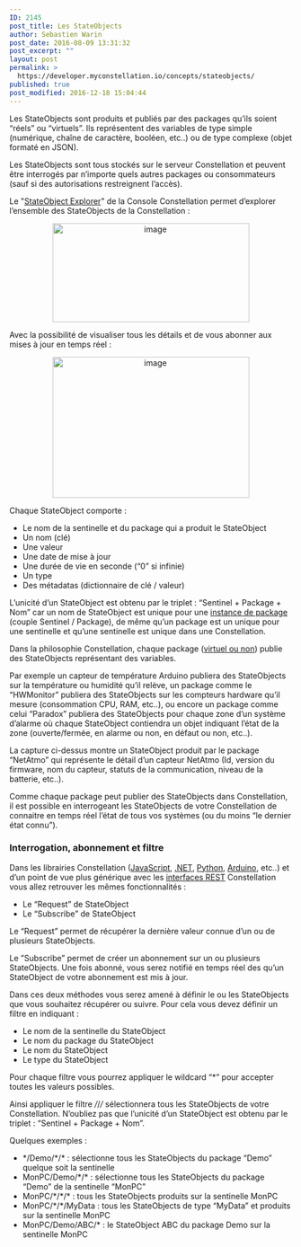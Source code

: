 ```yaml
---
ID: 2145
post_title: Les StateObjects
author: Sebastien Warin
post_date: 2016-08-09 13:31:32
post_excerpt: ""
layout: post
permalink: >
  https://developer.myconstellation.io/concepts/stateobjects/
published: true
post_modified: 2016-12-18 15:04:44
---
```

Les StateObjects sont produits et publiés par des packages qu’ils soient “réels” ou “virtuels”. Ils représentent des variables de type simple (numérique, chaîne de caractère, booléen, etc..) ou de type complexe (objet formaté en JSON).

Les StateObjects sont tous stockés sur le serveur Constellation et peuvent être interrogés par n’importe quels autres packages ou consommateurs (sauf si des autorisations restreignent l’accès).

Le "<a href="/constellation-platform/constellation-console/stateobjects-explorer/">StateObject Explorer</a>" de la Console Constellation permet d’explorer l’ensemble des StateObjects de la Constellation :
<p align="center"><a href="https://developer.myconstellation.io/wp-content/uploads/2016/09/image-27.png"><img style="background-image: none; padding-top: 0px; padding-left: 0px; display: inline; padding-right: 0px; border: 0px;" title="image" src="https://developer.myconstellation.io/wp-content/uploads/2016/09/image_thumb-26.png" alt="image" width="350" height="176" border="0" /></a></p>
<p align="left">Avec la possibilité de visualiser tous les détails et de vous abonner aux mises à jour en temps réel :</p>
<p align="center"><a href="https://developer.myconstellation.io/wp-content/uploads/2016/09/image-28.png"><img style="background-image: none; padding-top: 0px; padding-left: 0px; display: inline; padding-right: 0px; border: 0px;" title="image" src="https://developer.myconstellation.io/wp-content/uploads/2016/09/image_thumb-27.png" alt="image" width="350" height="251" border="0" /></a></p>
Chaque StateObject comporte :
<ul>
 	<li>Le nom de la sentinelle et du package qui a produit le StateObject</li>
 	<li>Un nom (clé)</li>
 	<li>Une valeur</li>
 	<li>Une date de mise à jour</li>
 	<li>Une durée de vie en seconde (“0” si infinie)</li>
 	<li>Un type</li>
 	<li>Des métadatas (dictionnaire de clé / valeur)</li>
</ul>
L’unicité d’un StateObject est obtenu par le triplet : “Sentinel + Package + Nom” car un nom de StateObject est unique pour une <a href="/concepts/instance-package-versioning-et-resolution/#Sentinel_Package_Instance_de_package">instance de package</a> (couple Sentinel / Package), de même qu’un package est un unique pour une sentinelle et qu’une sentinelle est unique dans une Constellation.

Dans la philosophie Constellation, chaque package (<a href="/concepts/sentinels-packages-virtuels/">virtuel ou non</a>) publie des StateObjects représentant des variables.

Par exemple un capteur de température Arduino publiera des StateObjects sur la température ou humidité qu’il relève, un package comme le “HWMonitor” publiera des StateObjects sur les compteurs hardware qu’il mesure (consommation CPU, RAM, etc..), ou encore un package comme celui “Paradox” publiera des StateObjects pour chaque zone d’un système d’alarme où chaque StateObject contiendra un objet indiquant l’état de la zone (ouverte/fermée, en alarme ou non, en défaut ou non, etc..).

La capture ci-dessus montre un StateObject produit par le package “NetAtmo” qui représente le détail d’un capteur NetAtmo (Id, version du firmware, nom du capteur, statuts de la communication, niveau de la batterie, etc..).

Comme chaque package peut publier des StateObjects dans Constellation, il est possible en interrogeant les StateObjects de votre Constellation de connaitre en temps réel l’état de tous vos systèmes (ou du moins “le dernier état connu”).
<h3>Interrogation, abonnement et filtre</h3>
Dans les librairies Constellation (<a href="/client-api/javascript-api/">JavaScript</a>, <a href="/client-api/net-package-api/">.NET</a>, <a href="/client-api/python-api/">Python</a>, <a href="/client-api/arduino-esp-api/">Arduino</a>, etc..) et d’un point de vue plus générique avec les <a href="/client-api/rest-api/">interfaces REST</a> Constellation vous allez retrouver les mêmes fonctionnalités :
<ul>
 	<li>Le “Request” de StateObject</li>
 	<li>Le “Subscribe” de StateObject</li>
</ul>
Le “Request” permet de récupérer la dernière valeur connue d’un ou de plusieurs StateObjects.

Le ”Subscribe” permet de créer un abonnement sur un ou plusieurs StateObjects. Une fois abonné, vous serez notifié en temps réel des qu’un StateObject de votre abonnement est mis à jour.

Dans ces deux méthodes vous serez amené à définir le ou les StateObjects que vous souhaitez récupérer ou suivre. Pour cela vous devez définir un filtre en indiquant :
<ul>
 	<li>Le nom de la sentinelle du StateObject</li>
 	<li>Le nom du package du StateObject</li>
 	<li>Le nom du StateObject</li>
 	<li>Le type du StateObject</li>
</ul>
Pour chaque filtre vous pourrez appliquer le wildcard “*” pour accepter toutes les valeurs possibles.

Ainsi appliquer le filtre */*/*/* sélectionnera tous les StateObjects de votre Constellation. N’oubliez pas que l’unicité d’un StateObject est obtenu par le triplet : “Sentinel + Package + Nom”.

Quelques exemples :
<ul>
 	<li>*/Demo/*/* : sélectionne tous les StateObjects du package “Demo” quelque soit la sentinelle</li>
 	<li>MonPC/Demo/*/* : sélectionne tous les StateObjects du package “Demo” de la sentinelle “MonPC”</li>
 	<li>MonPC/*/*/* : tous les StateObjects produits sur la sentinelle MonPC</li>
 	<li>MonPC/*/*/MyData : tous les StateObjects de type “MyData” et produits sur la sentinelle MonPC</li>
 	<li>MonPC/Demo/ABC/* : le StateObject ABC du package Demo sur la sentinelle MonPC</li>
</ul>